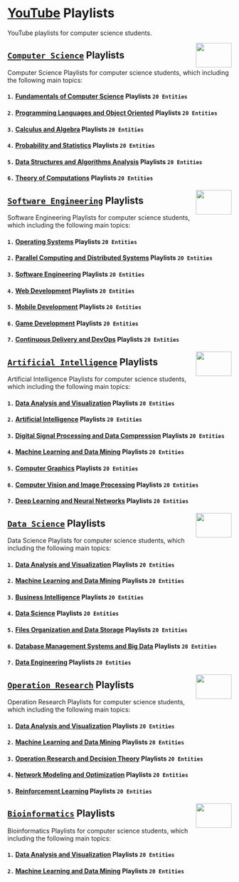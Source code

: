 # [YouTube](https://www.youtube.com/) Playlists
YouTube playlists for computer science students.

<img align="right" width="80" height="55" src="https://github.com/cs-MohamedAyman/YouTube-Playlists/blob/master/organizations-logos/youtube.jpg">

## [`Computer Science`](https://github.com/cs-MohamedAyman/YouTube-Playlists/tree/master/Computer-Science-Playlists/README.md) Playlists
Computer Science Playlists for computer science students, which including the following main topics:

#### `1.` [Fundamentals of Computer Science](https://github.com/cs-MohamedAyman/YouTube-Playlists/tree/master/Computer-Science-Playlists/README.md) Playlists            `20 Entities`
#### `2.` [Programming Languages and Object Oriented](https://github.com/cs-MohamedAyman/YouTube-Playlists/tree/master/Computer-Science-Playlists/README.md) Playlists            `20 Entities`
#### `3.` [Calculus and Algebra](https://github.com/cs-MohamedAyman/YouTube-Playlists/tree/master/Computer-Science-Playlists/README.md) Playlists                                 `20 Entities`
#### `4.` [Probability and Statistics](https://github.com/cs-MohamedAyman/YouTube-Playlists/tree/master/Computer-Science-Playlists/README.md) Playlists                           `20 Entities`
#### `5.` [Data Structures and Algorithms Analysis](https://github.com/cs-MohamedAyman/YouTube-Playlists/tree/master/Computer-Science-Playlists/README.md) Playlists   `20 Entities`
#### `6.` [Theory of Computations](https://github.com/cs-MohamedAyman/YouTube-Playlists/tree/master/Computer-Science-Playlists/README.md) Playlists                               `20 Entities`
  
<img align="right" width="80" height="55" src="https://github.com/cs-MohamedAyman/YouTube-Playlists/blob/master/organizations-logos/youtube.jpg">

## [`Software Engineering`](https://github.com/cs-MohamedAyman/YouTube-Playlists/tree/master/Software-Engineering-Playlists/README.md) Playlists
Software Engineering Playlists for computer science students, which including the following main topics:

#### `1.` [Operating Systems](https://github.com/cs-MohamedAyman/YouTube-Playlists/tree/master/Software-Engineering-Playlists/README.md) Playlists                 `20 Entities`
#### `2.` [Parallel Computing and Distributed Systems](https://github.com/cs-MohamedAyman/YouTube-Playlists/tree/master/Software-Engineering-Playlists/README.md) Playlists   `20 Entities`
#### `3.` [Software Engineering](https://github.com/cs-MohamedAyman/YouTube-Playlists/tree/master/Software-Engineering-Playlists/README.md) Playlists              `20 Entities`
#### `4.` [Web Development](https://github.com/cs-MohamedAyman/YouTube-Playlists/tree/master/Software-Engineering-Playlists/README.md) Playlists                   `20 Entities`
#### `5.` [Mobile Development](https://github.com/cs-MohamedAyman/YouTube-Playlists/tree/master/Software-Engineering-Playlists/README.md) Playlists                `20 Entities`
#### `6.` [Game Development](https://github.com/cs-MohamedAyman/YouTube-Playlists/tree/master/Software-Engineering-Playlists/README.md) Playlists                  `20 Entities`
#### `7.` [Continuous Delivery and DevOps](https://github.com/cs-MohamedAyman/YouTube-Playlists/tree/master/Software-Engineering-Playlists/README.md) Playlists    `20 Entities`

<img align="right" width="80" height="55" src="https://github.com/cs-MohamedAyman/YouTube-Playlists/blob/master/organizations-logos/youtube.jpg">

## [`Artificial Intelligence`](https://github.com/cs-MohamedAyman/YouTube-Playlists/tree/master/Artificial-Intelligence-Playlists/README.md) Playlists
Artificial Intelligence Playlists for computer science students, which including the following main topics:

#### `1.` [Data Analysis and Visualization](https://github.com/cs-MohamedAyman/YouTube-Playlists/tree/master/Artificial-Intelligence-Playlists/README.md) Playlists   `20 Entities`
#### `2.` [Artificial Intelligence](https://github.com/cs-MohamedAyman/YouTube-Playlists/tree/master/Artificial-Intelligence-Playlists/README.md) Playlists           `20 Entities`
#### `3.` [Digital Signal Processing and Data Compression](https://github.com/cs-MohamedAyman/YouTube-Playlists/tree/master/Artificial-Intelligence-Playlists/README.md) Playlists    `20 Entities`
#### `4.` [Machine Learning and Data Mining](https://github.com/cs-MohamedAyman/YouTube-Playlists/tree/master/Artificial-Intelligence-Playlists/README.md) Playlists  `20 Entities`
#### `5.` [Computer Graphics](https://github.com/cs-MohamedAyman/YouTube-Playlists/tree/master/Artificial-Intelligence-Playlists/README.md) Playlists                 `20 Entities`
#### `6.` [Computer Vision and Image Processing](https://github.com/cs-MohamedAyman/YouTube-Playlists/tree/master/Artificial-Intelligence-Playlists/README.md) Playlists              `20 Entities`
#### `7.` [Deep Learning and Neural Networks](https://github.com/cs-MohamedAyman/YouTube-Playlists/tree/master/Artificial-Intelligence-Playlists/README.md) Playlists `20 Entities`

<img align="right" width="80" height="55" src="https://github.com/cs-MohamedAyman/YouTube-Playlists/blob/master/organizations-logos/youtube.jpg">

## [`Data Science`](https://github.com/cs-MohamedAyman/YouTube-Playlists/tree/master/Data-Science-Playlists/README.md) Playlists
Data Science Playlists for computer science students, which including the following main topics:

#### `1.` [Data Analysis and Visualization](https://github.com/cs-MohamedAyman/YouTube-Playlists/tree/master/Data-Science-Playlists/README.md) Playlists            `20 Entities`
#### `2.` [Machine Learning and Data Mining](https://github.com/cs-MohamedAyman/YouTube-Playlists/tree/master/Data-Science-Playlists/README.md) Playlists           `20 Entities`
#### `3.` [Business Intelligence](https://github.com/cs-MohamedAyman/YouTube-Playlists/tree/master/Data-Science-Playlists/README.md) Playlists                      `20 Entities`
#### `4.` [Data Science](https://github.com/cs-MohamedAyman/YouTube-Playlists/tree/master/Data-Science-Playlists/README.md) Playlists                               `20 Entities`
#### `5.` [Files Organization and Data Storage](https://github.com/cs-MohamedAyman/YouTube-Playlists/tree/master/Data-Science-Playlists/README.md) Playlists        `20 Entities`
#### `6.` [Database Management Systems and Big Data](https://github.com/cs-MohamedAyman/YouTube-Playlists/tree/master/Data-Science-Playlists/README.md) Playlists   `20 Entities`
#### `7.` [Data Engineering](https://github.com/cs-MohamedAyman/YouTube-Playlists/tree/master/Data-Science-Playlists/README.md) Playlists                           `20 Entities`

<img align="right" width="80" height="55" src="https://github.com/cs-MohamedAyman/YouTube-Playlists/blob/master/organizations-logos/youtube.jpg">

## [`Operation Research`](https://github.com/cs-MohamedAyman/YouTube-Playlists/tree/master/Operation-Research-Playlists/README.md) Playlists
Operation Research Playlists for computer science students, which including the following main topics:

#### `1.` [Data Analysis and Visualization](https://github.com/cs-MohamedAyman/YouTube-Playlists/tree/master/Operation-Research-Playlists/README.md) Playlists      `20 Entities`
#### `2.` [Machine Learning and Data Mining](https://github.com/cs-MohamedAyman/YouTube-Playlists/tree/master/Operation-Research-Playlists/README.md) Playlists     `20 Entities`
#### `3.` [Operation Research and Decision Theory](https://github.com/cs-MohamedAyman/YouTube-Playlists/tree/master/Operation-Research-Playlists/README.md) Playlists               `20 Entities`
#### `4.` [Network Modeling and Optimization](https://github.com/cs-MohamedAyman/YouTube-Playlists/tree/master/Operation-Research-Playlists/README.md) Playlists    `20 Entities`
#### `5.` [Reinforcement Learning](https://github.com/cs-MohamedAyman/YouTube-Playlists/tree/master/Operation-Research-Playlists/README.md) Playlists               `20 Entities`

<img align="right" width="80" height="55" src="https://github.com/cs-MohamedAyman/YouTube-Playlists/blob/master/organizations-logos/youtube.jpg">

## [`Bioinformatics`](https://github.com/cs-MohamedAyman/YouTube-Playlists/tree/master/Bioinformatics-Playlists/README.md) Playlists
Bioinformatics Playlists for computer science students, which including the following main topics:

#### `1.` [Data Analysis and Visualization](https://github.com/cs-MohamedAyman/YouTube-Playlists/tree/master/Bioinformatics-Playlists/README.md) Playlists          `20 Entities`
#### `2.` [Machine Learning and Data Mining](https://github.com/cs-MohamedAyman/YouTube-Playlists/tree/master/Bioinformatics-Playlists/README.md) Playlists         `20 Entities`
